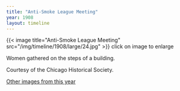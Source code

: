 ```yaml
---
title: "Anti-Smoke League Meeting"
year: 1908
layout: timeline
---
```


{{< image title="Anti-Smoke League Meeting" src="/img/timeline/1908/large/24.jpg" >}}
click on image to enlarge

Women gathered on the steps of a building. 

Courtesy of the Chicago Historical Society.

[Other images from this year](/historical/timeline/1908)